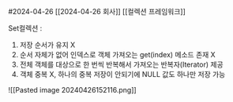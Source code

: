 #2024-04-26 [[2024-04-26 회사]] 
[[컬렉션 프레임워크]]


Set컬렉션 : 
1. 저장 순서가 유지 X
2. 순서 자체가 없어 인덱스로 객체 가져오는 get(index) 메소드 존재 X
3. 전체 객체를 대상으로 한 번씩 반복해서 가져오는 반복자(Iterator) 제공 
4. 객체 중복 X, 하나의 중복 저장이 안되기에 NULL  값도 하나만 저장 가능

![[Pasted image 20240426152116.png]]